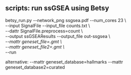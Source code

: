 ## scripts: run ssGSEA using Betsy  
betsy_run.py --network_png ssgsea.pdf --num_cores 23 \\  
--input SignalFile --input_file counts.txt \\  
--dattr SignalFile.preprocess=count \\  
--output ssGSEAResults --output_file out-ssgsea \\  
*--mattr geneset_file=.gmt \\*   
*--mattr geneset_file2=.gmt \\*  
--run

alternative:
--mattr geneset_database=hallmarks
--mattr geneset_database2=curated
